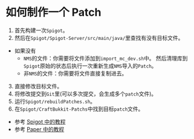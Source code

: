 # 如何制作一个 Patch
1. 首先构建一次`Spigot`。
2. 然后在`Spigot/Spigot-Server/src/main/java/`里查找有没有目标文件。
  * 如果没有
    * `NMS`的文件：你需要将文件添加到`import_mc_dev.sh`中。
      然后清理库到`Spigot`原始的状态后执行一次重新生成`NMS`导入的`Patch`。
    * 非`NMS`的文件：你需要将文件直接复制进去。
3. 直接修改目标文件。
4. 将修改提交到`Git`里(可以多次提交，会生成多个`patch`文件)。
5. 运行`Spigot/rebuildPatches.sh`。
6. 在`Spigot/CraftBukkit-Patchs`中找到目标`patch`文件。

<!--

TODO List

https://github.com/Cat7373/Spigot_Patchs/blob/1.13.2/Spigot/CraftBukkit-Patches/0131-Cat73-Nether-Portal-Cache.patch

https://github.com/PaperMC/Paper/blob/892f479fb4ef849ba834cbedd0069395cc1bef14/Spigot-Server-Patches/0079-Do-not-load-chunks-for-Pathfinding.patch

-->
* 参考 [Spigot 中的教程](https://hub.spigotmc.org/stash/projects/SPIGOT/repos/spigot/browse/README.md)
* 参考 [Paper 中的教程](https://github.com/PaperMC/Paper/blob/master/CONTRIBUTING.md#modifying-patches)
